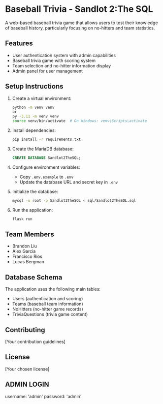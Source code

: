 # Baseball Trivia - Sandlot 2:The SQL

A web-based baseball trivia game that allows users to test their knowledge of baseball history, particularly focusing on no-hitters and team statistics.

## Features

- User authentication system with admin capabilities
- Baseball trivia game with scoring system
- Team selection and no-hitter information display
- Admin panel for user management

## Setup Instructions

1. Create a virtual environment:
   ```bash
   python -m venv venv
   or
   py -3.11 -m venv venv 
   source venv/bin/activate  # On Windows: venv\Scripts\activate
   ```

2. Install dependencies:
   ```bash
   pip install -r requirements.txt
   ```

3. Create the MariaDB database:
   ```sql
   CREATE DATABASE Sandlot2TheSQL;
   ```

4. Configure environment variables:
   - Copy `.env.example` to `.env`
   - Update the database URL and secret key in `.env`

5. Initialize the database:
   ```bash
   mysql -u root -p Sandlot2TheSQL < sql/Sandlot2TheSQL.sql
   ```

6. Run the application:
   ```bash
   flask run
   ```

## Team Members

- Brandon Liu
- Alex Garcia
- Francisco Rios
- Lucas Bergman

## Database Schema

The application uses the following main tables:
- Users (authentication and scoring)
- Teams (baseball team information)
- NoHitters (no-hitter game records)
- TriviaQuestions (trivia game content)

## Contributing

[Your contribution guidelines]

## License

[Your chosen license]

## ADMIN LOGIN
username: 'admin'
password: 'admin'

